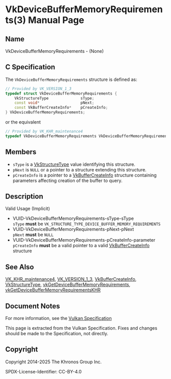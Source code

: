 # VkDeviceBufferMemoryRequirements(3) Manual Page

## Name

VkDeviceBufferMemoryRequirements - (None)



## [](#_c_specification)C Specification

The `VkDeviceBufferMemoryRequirements` structure is defined as:

```c++
// Provided by VK_VERSION_1_3
typedef struct VkDeviceBufferMemoryRequirements {
    VkStructureType              sType;
    const void*                  pNext;
    const VkBufferCreateInfo*    pCreateInfo;
} VkDeviceBufferMemoryRequirements;
```

or the equivalent

```c++
// Provided by VK_KHR_maintenance4
typedef VkDeviceBufferMemoryRequirements VkDeviceBufferMemoryRequirementsKHR;
```

## [](#_members)Members

- `sType` is a [VkStructureType](https://registry.khronos.org/vulkan/specs/latest/man/html/VkStructureType.html) value identifying this structure.
- `pNext` is `NULL` or a pointer to a structure extending this structure.
- `pCreateInfo` is a pointer to a [VkBufferCreateInfo](https://registry.khronos.org/vulkan/specs/latest/man/html/VkBufferCreateInfo.html) structure containing parameters affecting creation of the buffer to query.

## [](#_description)Description

Valid Usage (Implicit)

- [](#VUID-VkDeviceBufferMemoryRequirements-sType-sType)VUID-VkDeviceBufferMemoryRequirements-sType-sType  
  `sType` **must** be `VK_STRUCTURE_TYPE_DEVICE_BUFFER_MEMORY_REQUIREMENTS`
- [](#VUID-VkDeviceBufferMemoryRequirements-pNext-pNext)VUID-VkDeviceBufferMemoryRequirements-pNext-pNext  
  `pNext` **must** be `NULL`
- [](#VUID-VkDeviceBufferMemoryRequirements-pCreateInfo-parameter)VUID-VkDeviceBufferMemoryRequirements-pCreateInfo-parameter  
  `pCreateInfo` **must** be a valid pointer to a valid [VkBufferCreateInfo](https://registry.khronos.org/vulkan/specs/latest/man/html/VkBufferCreateInfo.html) structure

## [](#_see_also)See Also

[VK\_KHR\_maintenance4](https://registry.khronos.org/vulkan/specs/latest/man/html/VK_KHR_maintenance4.html), [VK\_VERSION\_1\_3](https://registry.khronos.org/vulkan/specs/latest/man/html/VK_VERSION_1_3.html), [VkBufferCreateInfo](https://registry.khronos.org/vulkan/specs/latest/man/html/VkBufferCreateInfo.html), [VkStructureType](https://registry.khronos.org/vulkan/specs/latest/man/html/VkStructureType.html), [vkGetDeviceBufferMemoryRequirements](https://registry.khronos.org/vulkan/specs/latest/man/html/vkGetDeviceBufferMemoryRequirements.html), [vkGetDeviceBufferMemoryRequirementsKHR](https://registry.khronos.org/vulkan/specs/latest/man/html/vkGetDeviceBufferMemoryRequirementsKHR.html)

## [](#_document_notes)Document Notes

For more information, see the [Vulkan Specification](https://registry.khronos.org/vulkan/specs/latest/html/vkspec.html#VkDeviceBufferMemoryRequirements)

This page is extracted from the Vulkan Specification. Fixes and changes should be made to the Specification, not directly.

## [](#_copyright)Copyright

Copyright 2014-2025 The Khronos Group Inc.

SPDX-License-Identifier: CC-BY-4.0